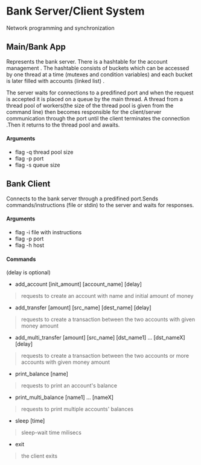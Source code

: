# Bank Server/Client System

Network programming and synchronization 

## Main/Bank App

Represents the bank server. There is a hashtable for the account management . The hashtable consists of buckets which can be accessed by one thread at a time (mutexes and condition variables) and each bucket is later filled with accounts (linked list) . 

The server waits for connections to a predifined port and when the request is accepted it is placed on a queue by the main thread. A thread from a thread pool of workers(the size of the thread pool is given from the command line) then becomes responsible for the client/server communication through the port until the client terminates the connection .Then it returns to the thread pool and awaits.


#### Arguments

 * flag -q thread pool size
 * flag -p port
 * flag -s queue size

## Bank Client

Connects to the bank server through a predifined port.Sends commands/instructions (file or stdin) to the server and waits for responses.

#### Arguments

 * flag -i file with instructions
 * flag -p port
 * flag -h host

#### Commands
(delay is optional)
* add_account [init_amount] [account_name] [delay]
   
> requests to create an account with name and initial amount of money
   * add_transfer [amount] [src_name] [dest_name] [delay]
    
> requests to create a transaction between the two accounts with given money amount
   * add_multi_transfer [amount] [src_name] [dst_name1] ... [dst_nameX] [delay]
      
> requests to create a transaction between the two accounts or more accounts with given money amount
   * print_balance [name]
    
> requests to print an account's balance
   * print_multi_balance [name1] ... [nameX]

> requests to print multiple accounts' balances
   * sleep [time]
    
> sleep-wait time milisecs
   * exit
      
> the client exits